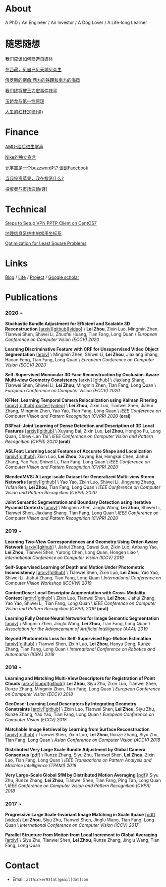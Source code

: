 # About

A PhD / An Engineer / An Investor / A Dog Lover / A Life-long Learner


# 随思随想

[我们应该如何筛选自媒体](https://zlthinker.github.io/read-media)

[在西藏，见自己见天地见众生](https://zlthinker.github.io/Tibet)

[俄罗斯的宿命:西方的铁蹄和南方的海风](https://zlthinker.github.io/%E4%BF%84%E7%BD%97%E6%96%AF%E7%9A%84%E5%AE%BF%E5%91%BD)

[我们终将被王力宏事件抹平](https://zlthinker.github.io/%E6%88%91%E4%BB%AC%E7%BB%88%E5%B0%86%E8%A2%AB%E7%8E%8B%E5%8A%9B%E5%AE%8F%E4%BA%8B%E4%BB%B6%E6%8A%B9%E5%B9%B3)

[玉娇龙与第一性原理](https://zlthinker.github.io/%E7%8E%89%E5%A8%87%E9%BE%99%E4%B8%8E%E7%AC%AC%E4%B8%80%E6%80%A7%E5%8E%9F%E7%90%86)

[人生的杠杆定律(译)](https://zlthinker.github.io/%E4%BA%BA%E7%94%9F%E7%9A%84%E6%9D%A0%E6%9D%86%E5%AE%9A%E5%BE%8B)


# Finance

[AMD-给后进生掌声](https://zlthinker.github.io/AMD)

[Nike的独立宣言](https://zlthinker.github.io/Nike)

[元宇宙是一个buzzword吗? 谈谈Facebook](https://zlthinker.github.io/%E5%85%83%E5%AE%87%E5%AE%99%E6%98%AF%E4%B8%80%E4%B8%AAbuzzword%E5%90%97)

[当我投资苹果，我在投资什么?](https://zlthinker.github.io/%E5%BD%93%E6%88%91%E6%8A%95%E8%B5%84%E8%8B%B9%E6%9E%9C%E6%88%91%E5%9C%A8%E6%8A%95%E8%B5%84%E4%BB%80%E4%B9%88)

[投资者与市场波动(译)](https://zlthinker.github.io/%E6%8A%95%E8%B5%84%E8%80%85%E4%B8%8E%E5%B8%82%E5%9C%BA%E6%B3%A2%E5%8A%A8)



# Technical

[Steps to Setup VPN PPTP Client on CentOS7](https://zlthinker.github.io/Setup-VPN-on-CentOS)

[地理信息系统中的常用坐标系](https://zlthinker.github.io/%E5%9C%B0%E7%90%86%E4%BF%A1%E6%81%AF%E7%B3%BB%E7%BB%9F%E4%B8%AD%E7%9A%84%E5%B8%B8%E7%94%A8%E5%9D%90%E6%A0%87%E7%B3%BB)

[Optimization for Least Square Problems](https://zlthinker.github.io/optimization-for-least-square-problem)

# Links

[Blog](blog) / [Life](life) / [Project](project) / [Google scholar](https://scholar.google.com.hk/citations?user=4szsHuQAAAAJ&hl=en)

# Publications

<h3>2020 &#172;</h3>

**Stochastic Bundle Adjustment for Efficient and Scalable 3D Reconstruction**
[[arxiv](https://arxiv.org/abs/2008.00446)][[github](https://github.com/zlthinker/STBA)][[video](https://youtu.be/eHhARE25xx4)] \\
**Lei Zhou**, Zixin Luo, Mingmin Zhen, Tianwei Shen, Shiwei Li, Zhuofei Huang, Tian Fang, Long Quan \\
_European Conference on Computer Vision (ECCV) 2020_

**Learning Discriminative Feature with CRF for Unsupervised Video Object Segmentation** [[arxiv](https://arxiv.org/abs/2008.01270)] \\
Mingmin Zhen, Shiwei Li, **Lei Zhou**, Jiaxiang Shang, Haoan Feng, Tian Fang, Long Quan \\
_European Conference on Computer Vision (ECCV) 2020_

**Self-Supervised Monocular 3D Face Reconstruction by Occlusion-Aware Multi-view Geometry Consistency**
[[arxiv](https://arxiv.org/abs/2007.12494)]
[[github](https://github.com/jiaxiangshang/MGCNet)] \\
Jiaxiang Shang, Tianwei Shen, Shiwei Li, **Lei Zhou**, Mingmin Zhen, Tian Fang, Long Quan \\
_European Conference on Computer Vision (ECCV) 2020_

**KFNet: Learning Temporal Camera Relocalization using Kalman Filtering** [[arxiv](https://arxiv.org/abs/2003.10629)][[github](https://github.com/zlthinker/KFNet)][[poster](./files/KFNet_poster.pdf)][[video](https://youtu.be/3T55iY-EuHw)] \\
**Lei Zhou**, Zixin Luo, Tianwei Shen, Jiahui Zhang, Mingmin Zhen, Yao Yao, Tian Fang, Long Quan \\
_IEEE Conference on Computer Vision and Pattern Recognition (CVPR) 2020_ **(oral)**

**D3Feat: Joint Learning of Dense Detection and Description of 3D Local Features** [[arxiv](https://arxiv.org/pdf/2003.03164.pdf)][[github](https://github.com/XuyangBai/D3Feat)] \\
Xuyang Bai, Zixin Luo, **Lei Zhou**, Hongbo Fu, Long Quan, Chiew-Lan Tai \\
_IEEE Conference on Computer Vision and Pattern Recognition (CVPR) 2020_ **(oral)**

**ASLFeat: Learning Local Features of Accurate Shape and Localization** [[arxiv](https://arxiv.org/abs/2003.10071)][[github](https://github.com/lzx551402/aslfeat)]\\
Zixin Luo, **Lei Zhou**, Xuyang Bai, Hongkai Chen, Jiahui Zhang, Yao Yao, Shiwei Li, Tian Fang, Long Quan \\
_IEEE Conference on Computer Vision and Pattern Recognition (CVPR) 2020_

**BlendedMVS: A Large-scale Dataset for Generalized Multi-view Stereo Networks** [[arxiv](https://arxiv.org/pdf/1911.10127.pdf)][[github](https://github.com/YoYo000/BlendedMVS)] \\
Yao Yao, Zixin Luo, Shiwei Li, Jingyang Zhang, Yufan Ren, **Lei Zhou**, Tian Fang, Long Quan \\
_IEEE Conference on Computer Vision and Pattern Recognition (CVPR) 2020_

**Joint Semantic Segmentation and Boundary Detection using Iterative Pyramid Contexts** [[arxiv](https://arxiv.org/pdf/2004.07684.pdf)] \\
Mingmin Zhen, Jinglu Wang, **Lei Zhou**, Shiwei Li, Tianwei Shen, Jiaxiang Shang, Tian Fang, Long Quan \\
_IEEE Conference on Computer Vision and Pattern Recognition (CVPR) 2020_

<h3>2019 &#172;</h3>

**Learning Two-View Correspondences and Geometry Using Order-Aware Network** [[arxiv](https://arxiv.org/pdf/1908.04964.pdf)][[github](https://github.com/zjhthu/OANet)] \\
Jiahui Zhang, Dawei Sun, Zixin Luo, Anbang Yao, **Lei Zhou**, Tianwei Shen, Yurong Chen, Long Quan, Hongen Liao \\
_International Conference on Computer Vision (ICCV) 2019_

**Self-Supervised Learning of Depth and Motion Under Photometric Inconsistency** [[arxiv](https://arxiv.org/pdf/1909.09115.pdf)][[github](https://github.com/hlzz/DeepMatchVO)] \\
Tianwei Shen, Zixin Luo, **Lei Zhou**, Yao Yao, Shiwei Li, Jiahui Zhang, Tian Fang, Long Quan \\
_International Conference on Computer Vision Workshop (ICCVW) 2019_

**ContextDesc: Local Descriptor Augmentation with Cross-Modality Context** [[arxiv](https://arxiv.org/pdf/1904.04084.pdf)][[github](https://github.com/lzx551402/contextdesc)] \\
Zixin Luo, Tianwei Shen, **Lei Zhou**, Jiahui Zhang, Yao Yao, Shiwei Li, Tian Fang, Long Quan \\
_IEEE Conference on Computer Vision and Pattern Recognition (CVPR) 2019_ **(oral)**

**Learning Fully Dense Neural Networks for Image Semantic Segmentation** [[arxiv](https://arxiv.org/pdf/1905.08929.pdf)] \\
Mingmin Zhen, Jinglu Wang, **Lei Zhou**, Tian Fang, Long Quan \\
_Association for the Advancement of Artificial Intelligence (AAAI) 2019_

**Beyond Photometric Loss for Self-Supervised Ego-Motion Estimation** [[arxiv](https://arxiv.org/pdf/1902.09103.pdf)][[github](https://github.com/hlzz/DeepMatchVO)] \\
Tianwei Shen, Zixin Luo, **Lei Zhou**, Hanyu Deng, Runze Zhang, Tian Fang, Long Quan \\
_International Conference on Robotics and Automation (ICRA) 2019_

<h3>2018 &#172;</h3>

**Learning and Matching Multi-View Descriptors for Registration of Point Clouds** [[arxiv](https://arxiv.org/abs/1807.05653)][[supp](./files/eccv2018_supp.pdf)][[github](https://github.com/zlthinker/RMBP)]\\
**Lei Zhou**, Siyu Zhu, Zixin Luo, Tianwei Shen, Runze Zhang, Mingmin Zhen, Tian Fang, Long Quan \\
_European Conference on Computer Vision (ECCV) 2018_

**GeoDesc: Learning Local Descriptors by Integrating Geometry Constraints** [[arxiv](https://arxiv.org/abs/1807.06294)][[github](https://github.com/lzx551402/geodesc)] \\
Zixin Luo, Tianwei Shen, **Lei Zhou**, Siyu Zhu, Runze Zhang, Yao Yao, Tian Fang, Long Quan \\
_European Conference on Computer Vision (ECCV) 2018_

**Matchable Image Retrieval by Learning from Surface Reconstruction** [[arxiv](https://arxiv.org/pdf/1811.10343.pdf)][[github](https://github.com/hlzz/mirror)] \\
Tianwei Shen, Zixin Luo, **Lei Zhou**, Runze Zhang, Siyu Zhu, Tian Fang, Long Quan \\
_Asian Conference on Computer Vision (ACCV) 2018_

**Distributed Very Large Scale Bundle Adjustment by Global Camera Consensus** [[pdf](./files/distributed_bundle.pdf)] \\
Runze Zhang, Siyu Zhu, Tianwei Shen, **Lei Zhou**, Zixin Luo, Tian Fang, Long Quan  \\
_IEEE Transactions on Pattern Analysis and Machine Intelligence (TPAMI) 2018_

**Very Large-Scale Global SfM by Distributed Motion Averaging** [[pdf](http://openaccess.thecvf.com/content_cvpr_2018/papers/Zhu_Very_Large-Scale_Global_CVPR_2018_paper.pdf)]\\
Siyu Zhu, Runze Zhang, **Lei Zhou**, Tianwei Shen, Tian Fang, Ping Tan, Long Quan \\
_IEEE Conference on Computer Vision and Pattern Recognition (CVPR) 2018_

<h3>2017 &#172;</h3>

**Progressive Large Scale-Invariant Image Matching in Scale Space** [[pdf](./files/iccv2017.pdf)][[video](https://youtu.be/GXFufpVK-gI)]\\
**Lei Zhou**, Siyu Zhu, Tianwei Shen, Jinglu Wang, Tian Fang, Long Quan \\
_International Conference on Computer Vision (ICCV) 2017_

**Parallel Structure from Motion from Local Increment to Global Averaging** [[arxiv](./files/parallel_sfm.pdf)] \\
Siyu Zhu, Tianwei Shen, **Lei Zhou**, Runze Zhang, Jinglu Wang, Tian Fang, Long Quan


# Contact
* Email: `zlthinker93[at]gmail[dot]com`
